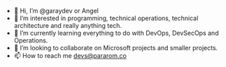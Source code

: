 - 👋 Hi, I’m @garaydev or Angel
- 👀 I’m interested in programming, technical operations, technical architecture and really anything tech.
- 🌱 I’m currently learning everything to do with DevOps, DevSecOps and Operations.
- 💞️ I’m looking to collaborate on Microsoft projects and smaller projects. 
- 📫 How to reach me devs@pararom.co

